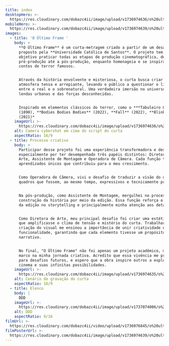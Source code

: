 ```yaml
---
title: index
desktopHero: >-
  https://res.cloudinary.com/dobazc4ii/image/upload/v1736974636/o%20ultimo%20frame/p4foislghi76sgko9jlc.jpg
mobileHero: >-
  https://res.cloudinary.com/dobazc4ii/image/upload/v1736974639/o%20ultimo%20frame/ruzmjbsivqn3fhdxkb4g.jpg
images:
  - title: 'O Último Frame '
    body: >
      **O Último Frame** é um curta-metragem criado a partir de um desafio
      proposto pela **Universidade Católica de Santos**. O projeto tem como
      objetivo praticar todas as etapas de produção cinematográfica, desde a
      pré-produção até a pós-produção, enquanto homenageia e se inspira em
      contos de terror famosos.


      Através da história envolvente e misteriosa, o curta busca criar uma
      atmosfera tensa e arrepiante, levando o público a questionar o limite
      entre o real e o sobrenatural. Uma verdadeira imersão no universo das
      lendas urbanas e das forças desconhecidas.


      Inspirado em elementos clássicos do terror, como o ***Tabuleiro Ouija**
      (1890), **Bodies Bodies Bodies** (2022), **Fall** (2022), **Blink Twice**
      (2021)*
    imageUrl: >-
      https://res.cloudinary.com/dobazc4ii/image/upload/v1736974636/o%20ultimo%20frame/nfxg3uw3fzja9taxsyk5.jpg
    alt: Camera cybershot em cima do script do curta
    aspectRatio: 16/9
  - title: Processo criativo
    body: >
      Participar desse projeto foi uma experiência transformadora e desafiadora,
      especialmente por ter desempenhado três papéis distintos: Diretora de
      Arte, Assistente de Montagem e Operadora de Câmera. Cada função trouxe
      aprendizados únicos que contribuiu para o meu crescimento.


      Como Operadora de Câmera, vivi o desafio de traduzir a visão do diretor em
      quadros que fossem, ao mesmo tempo, expressivos e tecnicamente precisos.


      Na pós-produção, como Assistente de Montagem, mergulhei no processo de
      construção da história por meio da edição. Essa função reforça o impacto
      da edição no storytelling e principalmente minha atenção aos detalhes.


      Como Diretora de Arte, meu principal desafio foi criar uma estética visual
      que amplificasse o clima de tensão e mistério do curta. Trabalhar com a
      criação do visual me ensinou a importância de unir criatividade e
      funcionalidade, garantindo que cada elemento tivesse um propósito
      narrativo.


      No final, "O Último Frame" não foi apenas um projeto acadêmico, mas um
      marco na minha jornada criativa. Acredito que essa vivência me preparou
      para desafios futuros, e espero que a obra inspire outros a explorarem o
      cinema e suas infinitas possibilidades.
    imageUrl: >-
      https://res.cloudinary.com/dobazc4ii/image/upload/v1736974635/o%20ultimo%20frame/caivqqyvwbltjtspimzi.jpg
    alt: Cenário de gravação do curta
    aspectRatio: 16/9
  - title: Elenco
    body: |
      DDD
    imageUrl: >-
      https://res.cloudinary.com/dobazc4ii/image/upload/v1737074006/o%20ultimo%20frame/b2g08pfircadx22krwrw.jpg
    alt: DDD
    aspectRatio: 9/16
filmUrl: >-
  https://res.cloudinary.com/dobazc4ii/video/upload/v1736976845/o%20ultimo%20frame/qcby5czill2dwbf9gpbd.mp4
filmPosterUrl: >-
  https://res.cloudinary.com/dobazc4ii/image/upload/v1736974639/o%20ultimo%20frame/t9knwdaj9ioydgo9yc0c.jpg
---
```


